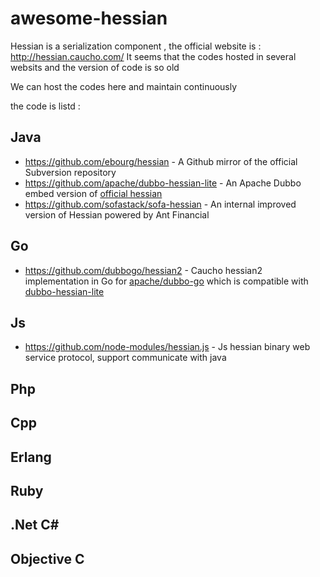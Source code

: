 # awesome-hessian
Hessian is a serialization component , the official website is : http://hessian.caucho.com/
It seems that the codes hosted in several websits and the version of code is so old

We can host the codes here and maintain continuously

the code is listd :

## Java
* https://github.com/ebourg/hessian - A Github mirror of the official Subversion repository
* https://github.com/apache/dubbo-hessian-lite - An Apache Dubbo embed version of [official hessian](https://github.com/ebourg/hessian) 
* https://github.com/sofastack/sofa-hessian - An internal improved version of Hessian powered by Ant Financial

## Go
* https://github.com/dubbogo/hessian2 - Caucho hessian2 implementation in Go for [apache/dubbo-go](github.com/apache/dubbo-go) which is compatible with [dubbo-hessian-lite](https://github.com/apache/dubbo-hessian-lite)

## Js
* https://github.com/node-modules/hessian.js - Js hessian binary web service protocol, support communicate with java

## Php

## Cpp

## Erlang

## Ruby

## .Net C#

## Objective C


